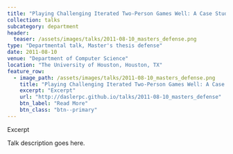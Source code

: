 ```yaml
---
title: "Playing Challenging Iterated Two-Person Games Well: A Case Study on The Iterated Traveler's Dilemma"
collection: talks
subcategory: department
header: 
  teaser: /assets/images/talks/2011-08-10_masters_defense.png
type: "Departmental talk, Master's thesis defense"
date: 2011-08-10
venue: "Department of Computer Science"
location: "The University of Houston, Houston, TX"
feature_row: 
  - image_path: /assets/images/talks/2011-08-10_masters_defense.png
    title: "Playing Challenging Iterated Two-Person Games Well: A Case Study on The Iterated Traveler's Dilemma"
    excerpt: "Excerpt"
    url: "http://daslerpc.github.io/talks/2011-08-10_masters_defense"
    btn_label: "Read More"
    btn_class: "btn--primary"
---
```


Excerpt

Talk description goes here.